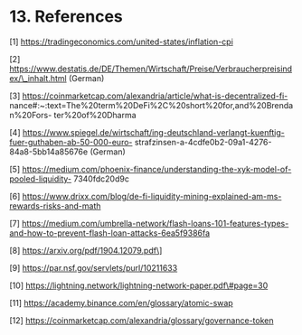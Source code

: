 # 13. References

\[1\] https://tradingeconomics.com/united-states/inflation-cpi

\[2\] https://www.destatis.de/DE/Themen/Wirtschaft/Preise/Verbraucherpreisindex/\_inhalt.html \(German\)

\[3\] https://coinmarketcap.com/alexandria/article/what-is-decentralized-fi- nance\#:~:text=The%20term%20DeFi%2C%20short%20for,and%20Brendan%20Fors- ter%20of%20Dharma

\[4\] https://www.spiegel.de/wirtschaft/ing-deutschland-verlangt-kuenftig-fuer-guthaben-ab-50-000-euro- strafzinsen-a-4cdfe0b2-09a1-4276-84a8-5bb14a85676e \(German\)

\[5\] https://medium.com/phoenix-finance/understanding-the-xyk-model-of-pooled-liquidity- 7340fdc20d9c

\[6\] https://www.drixx.com/blog/de-fi-liquidity-mining-explained-am-ms-rewards-risks-and-math

\[7\] https://medium.com/umbrella-network/flash-loans-101-features-types-and-how-to-prevent-flash-loan-attacks-6ea5f9386fa

\[8\] https://arxiv.org/pdf/1904.12079.pdf\]  
  
\[9\] https://par.nsf.gov/servlets/purl/10211633  
  
\[10\] https://lightning.network/lightning-network-paper.pdf\#page=30  
  
\[11\] https://academy.binance.com/en/glossary/atomic-swap  
  
\[12\] https://coinmarketcap.com/alexandria/glossary/governance-token

